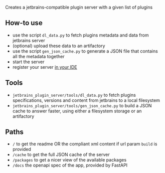 <!--

THIS README FILE IS RENDERED ON '/' ENDPOINT WHEN NO "build" ARG IS GIVEN

-->

Creates a jetbrains-compatible plugin server with a given list of plugins

## How-to use

- use the script `dl_data.py` to fetch plugins metadata and data from jetbrains server
- (optional) upload these data to an artifactory
- use the script `gen_json_cache.py` to generate a JSON file that contains all the metadata together
- start the server
- register your server [in your IDE][jb-custom-repo]

## Tools

- `jetbrains_plugin_server/tools/dl_data.py` to fetch plugins specifications, versions and content from jetbrains to a
  local filesystem
- `jetbrains_plugin_server/tools/gen_json_cache.py` to build a JSON cache to answer faster, using either a filesystem
  storage or an
  artifactory

## Paths

- `/` to get the readme OR the compliant xml content if url param `build` is provided
- `/cache` to get the full JSON cache of the server
- `/packages` to get a nicer view of the available packages
- `/docs` the openapi spec of the app, provided by FastAPI

[jb-custom-repo]: https://www.jetbrains.com/help/idea/managing-plugins.html#add_plugin_repos
